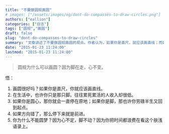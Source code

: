```yaml
---
title: "不要做圆规画圆"
# images: ["/assets/images/og/dont-do-compasses-to-draw-circles.png"]
authors: ["eallion"]
categories: ["日志"]
tags: ["圆规","画圆"]
draft: false
slug: "dont-do-compasses-to-draw-circles"
summary: "文章讲述了不要做圆规画圆的观点。作者认为，如果你是直尺，就应该画直线；而如果你是圆心，就会停在原地。文章提醒人们方向错了就应该停下来重新思考，并呼吁读者不要浪费时间在肤浅的语录上。"
date: "2015-01-23 11:24:00"
lastmod: "2015-01-23 11:24:00"
---
```


> 圆规为什么可以画圆？因为脚在走，心不变。

 悟：

 1. 画圆很好吗？如果你是直尺，你就应该画直线。
 2. 在生活中，也许你只是那只脚。往往累死累活的人收入却很低。
 3. 如果你是圆心，那你就会一直停在原地；如果你是脚，那也许你劳碌半生又回到起点。
 4. 如果方向错了，那么停下来就是前进。
 5. 你为什么不能圆梦？因为心不定，脚不动？因为你把时间都浪费在看这个肤浅语录上。
